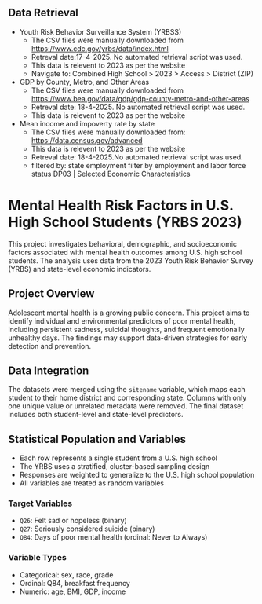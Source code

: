 ## Data Retrieval

- Youth Risk Behavior Surveillance System (YRBSS)   
    *   The CSV files were manually downloaded from https://www.cdc.gov/yrbs/data/index.html 
    *   Retreval date:17-4-2025. No automated retrieval script was used.
    *   This data is relevent to 2023 as per the website
    *   Navigate to: Combined High School > 2023 > Access > District (ZIP)
- GDP by County, Metro, and Other Areas
    *   The CSV files were manually downloaded from https://www.bea.gov/data/gdp/gdp-county-metro-and-other-areas 
    *   Retreval date: 18-4-2025. No automated retrieval script was used.
    *   This data is relevent to 2023 as per the website
- Mean income and impoverty rate by state 
    *   The CSV files were manually downloaded from: https://data.census.gov/advanced
    *   This data is relevent to 2023 as per the website
    *   Retreval date: 18-4-2025.No automated retrieval script was used.
    *   filtered by: 
            state
            employment
            filter by employment and labor force status
            DP03 | Selected Economic Characteristics

# Mental Health Risk Factors in U.S. High School Students (YRBS 2023)

This project investigates behavioral, demographic, and socioeconomic factors associated with mental health outcomes among U.S. high school students. The analysis uses data from the 2023 Youth Risk Behavior Survey (YRBS) and state-level economic indicators.

## Project Overview

Adolescent mental health is a growing public concern. This project aims to identify individual and environmental predictors of poor mental health, including persistent sadness, suicidal thoughts, and frequent emotionally unhealthy days. The findings may support data-driven strategies for early detection and prevention.

## Data Integration

The datasets were merged using the `sitename` variable, which maps each student to their home district and corresponding state. Columns with only one unique value or unrelated metadata were removed. The final dataset includes both student-level and state-level predictors.

## Statistical Population and Variables

- Each row represents a single student from a U.S. high school
- The YRBS uses a stratified, cluster-based sampling design
- Responses are weighted to generalize to the U.S. high school population
- All variables are treated as random variables

### Target Variables

- `Q26`: Felt sad or hopeless (binary)
- `Q27`: Seriously considered suicide (binary)
- `Q84`: Days of poor mental health (ordinal: Never to Always)

### Variable Types

- Categorical: sex, race, grade
- Ordinal: Q84, breakfast frequency
- Numeric: age, BMI, GDP, income
